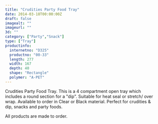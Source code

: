 ```yaml
---
title: "Crudities Party Food Tray"
date: 2014-03-18T00:00:00Z
draft: false
imagealt: ""
imageurl: ""
3d: ""
category: ["Party","Snack"]
type: ["Tray"]
productinfo:
  internetno: "D325"
  productno: "00-33"
  length: 277
  width: 167
  depth: 40
  shape: "Rectangle"
  polymer: "A-PET"
---
```

Crudities Party Food Tray. This is a 4 compartment open tray which includes a round section for a "dip". Suitable for heat seal or stretch/ over wrap. Available to order in Clear or Black material. Perfect for crudities & dip, snacks and party foods.

 All products are made to order.